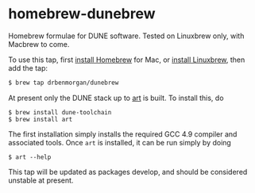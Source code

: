 homebrew-dunebrew
=================

Homebrew formulae for DUNE software. Tested on Linuxbrew only, with
Macbrew to come.

To use this tap, first [install Homebrew](https://github.com/Homebrew/homebrew) for Mac, or [install Linuxbrew](https://github.com/Homebrew/linuxbrew), then add the tap:

```sh
$ brew tap drbenmorgan/dunebrew
```

At present only the DUNE stack up to [art](https://github.com/LBNE/fnal-art)
is built. To install this, do

```
$ brew install dune-toolchain
$ brew install art
```

The first installation simply installs the required GCC 4.9 compiler and
associated tools. Once `art` is installed, it can be run simply by
doing

```
$ art --help
```

This tap will be updated as packages develop, and should be considered
unstable at present.
